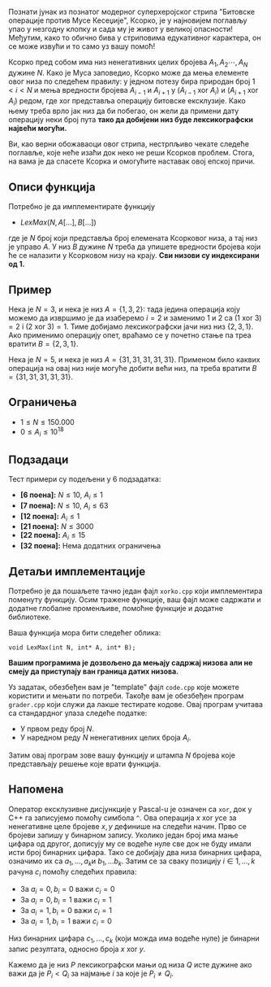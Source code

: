 ﻿Познати јунак из познатог модерног суперхеројског стрипа "Битовске операције против Мусе Кесеџије", Ксорко, је у најновијем поглављу упао у незгодну клопку и сада му је живот у великој опасности! Међутим, како то обично бива у стриповима едукативног карактера, он се може извући и то само уз вашу помоћ!

Ксорко пред собом има низ ненегативних целих бројева $A_1,A_2\cdots,A_N$ дужине $N$. Како је Муса заповедио, Ксорко може да мења елементе овог низа по следећем правилу: у једном потезу бира природан број $1<i<N$ и мења вредности бројева $A_{i-1}$ и $A_{i+1}$ у $(A_{i-1}\text{ xor }A_i)$ и $(A_{i+1}\text{ xor }A_i)$ редом, где $\text{xor}$ представља операцију битовске ексклузије. Како њему треба врло јак низ да би побегао, он жели да примени дату операцију неки број пута **тако да добијени низ буде лексикографски највећи могући.**

Ви, као верни обожаваоци овог стрипа, нестрпљиво чекате следеће поглавље, које неће изаћи док неко не реши Ксорков проблем. Стога, на вама је да спасете Ксорка и омогућите наставак овој епској причи.

## Описи функција
Потребно је да имплементирате функцију

-   $LexMax(N, A[\ldots], B[\ldots])$

где је $N$ број који представља број елемената Ксорковог низа, а тај низ је управо $A$. У низ $B$ дужине $N$ треба да упишете вредности бројева који ће се налазити у Ксорковом низу на крају. **Сви низови су индексирани од 1.**

## Пример
Нека је $N=3$, и нека је низ $A=\{1,3,2\}$: тада једина операција коју можемо да извршимо је да изаберемо $i=2$ и заменимо  $1$ и $2$ са $(1 \text{ xor } 3)=2$ i $(2 \text{ xor } 3)=1$. Тиме добијамо лексикографски јачи низ низ $\{2,3,1\}$. Ако применимо операцију опет, враћамо се у почетно стање па треа вратити $B=\{2,3,1\}$.

Нека је $N=5$, и нека је низ $A=\{31,31,31,31,31\}$. Применом било каквих операција на овај низ није могуће добити већи низ, па треба вратити $B=\{31,31,31,31,31\}$.

## Ограничења
-   $1 \leq N \leq 150.000$
-   $0 \leq A_i \leq 10^{18}$

## Подзадаци
Тест примери су подељени у $6$ подзадатка:

-   **[6 поена]:** $N\leq10$, $A_i\leq 1$
-   **[7 поена]:**  $N\leq10$, $A_i\leq 63$
-   **[12 поена]:** $A_i\leq1$
-   **[21 поена]:** $N\leq3000$
-   **[22 поена]:** $A_i\leq15$
-   **[32 поена]:**  Нема додатних ограничења

## Детаљи имплементације
Потребно је да пошаљете тачно један фајл  `xorko.cpp`  који имплементира поменуту функцију. Осим тражене функције, ваш фајл може садржати и додатне глобалне променљиве, помоћне функције и додатне библиотеке.

Ваша функција мора бити следећег облика:

`void LexMax(int N, int* A, int* B);`

**Вашим програмима је дозвољено да мењају садржај низова али не смеју да приступају ван граница датих низова.**

Уз задатак, обезбеђен вам је "template" фајл  `code.cpp`  које можете користити и мењати по потреби. Такође вам је обезбеђен програм  `grader.cpp`  који служи да лакше тестирате кодове. Овај програм учитава са стандардног улаза следеће податке:

-   У првом реду број $N$.
-   У наредном реду $N$ ненегативних целих броја $A_i$.

Затим овај програм зове вашу функцију и штампа $N$ бројева које представљају решење које врати функција.

## Напомена
Оператор ексклузивне дисјункције у Pascal-u је означен са  `xor`, док у C++ га записујемо помоћу симбола  `^`. Ова операција $x\ \text{xor} \ y​$ се за ненегативне целе бројеве $x,y​$ дефинише на следећи начин. Прво се бројеви запишу у бинарном запису. Уколико један број има мање цифара од другог, дописују му се водеће нуле све док не буду имали исти број бинарних цифара. Тако се добијају два низа бинарних цифара, означимо их са $a_1, \ldots, a_k​$ и $b_1, \ldots b_k​$. Затим се за сваку позицију $i \in {1, \ldots, k }​$ рачуна $c_i​$ помоћу следећих правила:

-   За $a_{i} = 0, b_{i} = 0$ важи $c_{i} = 0$
-   За $a_{i} = 0, b_{i} = 1$ важи $c_{i} = 1$
-   За $a_{i} = 1, b_{i} = 0$ важи $c_{i} = 1$
-   За $a_{i} = 1, b_{i} = 1$ важи $c_{i} = 0$

Низ бинарних цифара $c_1, \ldots, c_k$ (који можда има водеће нуле) је бинарни запис резултата, односно броја $x \ \text{xor} \ y$.

Кажемо да је низ $P$ лексикографски мањи од низа $Q$ исте дужине ако важи да је $P_i < Q_i$ за најмање $i$ за које је $P_i \neq Q_i$.
